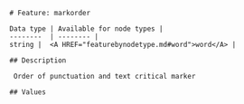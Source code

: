 <pre><code># Feature: markorder

Data type | Available for node types |
--------  | -------- |
string |  &lt;A HREF="featurebynodetype.md#word"&gt;word&lt;/A&gt; |

## Description

 Order of punctuation and text critical marker

## Values
</code></pre>

